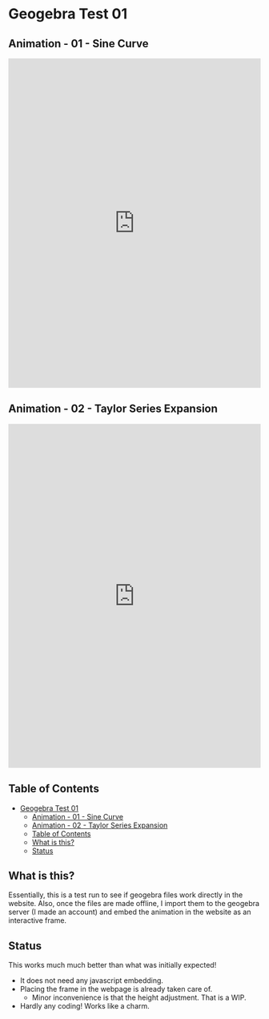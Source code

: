 # Geogebra Test 01 

## Animation - 01 - Sine Curve

<iframe scrolling="no" title="Sine_curve" src="https://www.geogebra.org/material/iframe/id/sgcvtb4h/width/1364/height/658/border/888888/sfsb/true/smb/false/stb/false/stbh/false/ai/false/asb/false/sri/false/rc/false/ld/false/sdz/false/ctl/false" width="100%" height="658px" style="border:0px;"> </iframe>

## Animation - 02 - Taylor Series Expansion
<iframe scrolling="no" title="TaylorSeries_Demo" src="https://www.geogebra.org/material/iframe/id/kuxfxgtw/width/1366/height/687/border/888888/sfsb/true/smb/false/stb/false/stbh/false/ai/false/asb/false/sri/false/rc/false/ld/false/sdz/false/ctl/false" width="100%" height="687px" style="border:0px;"> </iframe>

## Table of Contents
<!-- TOC -->

- [Geogebra Test 01](#geogebra-test-01)
  - [Animation - 01 - Sine Curve](#animation---01---sine-curve)
  - [Animation - 02 - Taylor Series Expansion](#animation---02---taylor-series-expansion)
  - [Table of Contents](#table-of-contents)
  - [What is this?](#what-is-this)
  - [Status](#status)

<!-- /TOC -->

## What is this?
Essentially, this is a test run to see if geogebra files work directly in the website. Also, once the files are made offline, I import them to the geogebra server (I made an account) and embed the animation in the website as an interactive frame.

## Status
This works much much better than what was initially expected!

* It does not need any javascript embedding.
* Placing the frame in the webpage is already taken care of.
  * Minor inconvenience is that the height adjustment. That is a WIP.
* Hardly any coding! Works like a charm.

